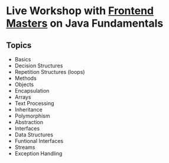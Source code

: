 # Live Workshop with [Frontend Masters](https://frontendmasters.com/workshops/java/) on Java Fundamentals

## Topics

* Basics
* Decision Structures
* Repetition Structures (loops)
* Methods
* Objects
* Encapsulation
* Arrays
* Text Processing
* Inheritance
* Polymorphism
* Abstraction
* Interfaces
* Data Structures
* Funtional Interfaces
* Streams
* Exception Handling
